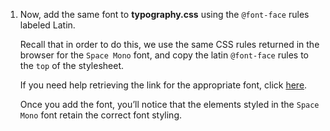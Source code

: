 1. Now, add the same font to **typography.css** using the `@font-face` rules labeled Latin.

   Recall that in order to do this, we use the same CSS rules returned in the browser for the `Space Mono` font, and copy the latin `@font-face` rules to the `top` of the stylesheet.

   If you need help retrieving the link for the appropriate font, click [here](https://fonts.googleapis.com/css?family=Space+Mono:400,700).

   Once you add the font, you’ll notice that the elements styled in the `Space Mono` font retain the correct font styling.

